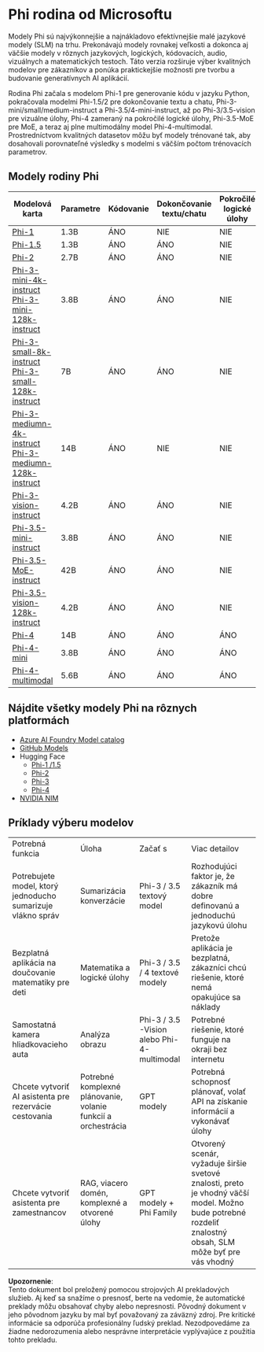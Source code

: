 # Phi rodina od Microsoftu

Modely Phi sú najvýkonnejšie a najnákladovo efektívnejšie malé jazykové modely (SLM) na trhu. Prekonávajú modely rovnakej veľkosti a dokonca aj väčšie modely v rôznych jazykových, logických, kódovacích, audio, vizuálnych a matematických testoch. Táto verzia rozširuje výber kvalitných modelov pre zákazníkov a ponúka praktickejšie možnosti pre tvorbu a budovanie generatívnych AI aplikácií.

Rodina Phi začala s modelom Phi-1 pre generovanie kódu v jazyku Python, pokračovala modelmi Phi-1.5/2 pre dokončovanie textu a chatu, Phi-3-mini/small/medium-instruct a Phi-3.5/4-mini-instruct, až po Phi-3/3.5-vision pre vizuálne úlohy, Phi-4 zameraný na pokročilé logické úlohy, Phi-3.5-MoE pre MoE, a teraz aj plne multimodálny model Phi-4-multimodal. Prostredníctvom kvalitných datasetov môžu byť modely trénované tak, aby dosahovali porovnateľné výsledky s modelmi s väčším počtom trénovacích parametrov.

## Modely rodiny Phi

<div style="font-size:8px">

| Modelová karta | Parametre | Kódovanie | Dokončovanie textu/chatu | Pokročilé logické úlohy | Vízia | Audio | MoE |
| - | -  | - | - | - | - | - | - |
|[Phi-1](https://huggingface.co/microsoft/phi-1)|1.3B| ÁNO | NIE | NIE | NIE | NIE | NIE |
|[Phi-1.5](https://huggingface.co/microsoft/phi-1_5)|1.3B| ÁNO | ÁNO | NIE | NIE | NIE | NIE |
|[Phi-2](https://huggingface.co/microsoft/phi-1_5)|2.7B| ÁNO | ÁNO | NIE | NIE | NIE | NIE |
|[Phi-3-mini-4k-instruct](https://huggingface.co/microsoft/Phi-3-mini-4k-instruct)<br/>[Phi-3-mini-128k-instruct](https://huggingface.co/microsoft/Phi-3-mini-128k-instruct)|3.8B| ÁNO | ÁNO | NIE | NIE | NIE | NIE |
|[Phi-3-small-8k-instruct](https://huggingface.co/microsoft/Phi-3-small-8k-instruct)<br/>[Phi-3-small-128k-instruct](https://huggingface.co/microsoft/Phi-3-small-128k-instruct)<br/>|7B| ÁNO | ÁNO | NIE | NIE | NIE | NIE |
|[Phi-3-mediumn-4k-instruct](https://huggingface.co/microsoft/Phi-3-medium-4k-instruct)<br>[Phi-3-mediumn-128k-instruct](https://huggingface.co/microsoft/Phi-3-medium-128k-instruct)|14B| ÁNO | NIE | NIE | NIE | NIE | NIE |
|[Phi-3-vision-instruct](https://huggingface.co/microsoft/Phi-3-vision-128k-instruct)|4.2B| ÁNO | ÁNO | NIE | NIE | NIE | NIE |
|[Phi-3.5-mini-instruct](https://huggingface.co/microsoft/Phi-3.5-mini-instruct)|3.8B| ÁNO | ÁNO | NIE | NIE | NIE | NIE |
|[Phi-3.5-MoE-instruct](https://huggingface.co/microsoft/Phi-3.5-MoE-instruct)|42B| ÁNO | ÁNO | NIE | NIE | NIE | ÁNO |
|[Phi-3.5-vision-128k-instruct](https://huggingface.co/microsoft/Phi-3.5-vision-instruct)|4.2B| ÁNO | ÁNO | NIE | ÁNO | NIE | NIE |
|[Phi-4](https://huggingface.co/microsoft/phi-4)|14B| ÁNO | ÁNO | ÁNO | NIE | NIE | NIE |
|[Phi-4-mini](../../../../../md/01.Introduction/01)|3.8B| ÁNO | ÁNO | ÁNO | NIE | NIE | NIE |
|[Phi-4-multimodal](../../../../../md/01.Introduction/01)|5.6B| ÁNO | ÁNO | ÁNO | ÁNO | ÁNO | NIE |

</div>

## **Nájdite všetky modely Phi na rôznych platformách**

- [Azure AI Foundry Model catalog](https://ai.azure.com/explore/models?selectedCollection=phi)
- [GitHub Models](https://github.com/marketplace?query=Phi&type=models)
- Hugging Face
  - [Phi-1 /1.5](https://huggingface.co/collections/microsoft/phi-1-6626e29134744e94e222d572)
  - [Phi-2](https://huggingface.co/microsoft/phi-2)
  - [Phi-3](https://huggingface.co/collections/microsoft/phi-3-6626e15e9585a200d2d761e3)
  - [Phi-4](https://huggingface.co/collections/microsoft/phi-4-677e9380e514feb5577a40e4) 
- [NVIDIA NIM](https://build.nvidia.com/search?q=Phi)

## Príklady výberu modelov

| | | | |
|-|-|-|-|
|Potrebná funkcia|Úloha|Začať s|Viac detailov|
|Potrebujete model, ktorý jednoducho sumarizuje vlákno správ|Sumarizácia konverzácie|Phi-3 / 3.5 textový model|Rozhodujúci faktor je, že zákazník má dobre definovanú a jednoduchú jazykovú úlohu|
|Bezplatná aplikácia na doučovanie matematiky pre deti|Matematika a logické úlohy|Phi-3 / 3.5 / 4 textové modely|Pretože aplikácia je bezplatná, zákazníci chcú riešenie, ktoré nemá opakujúce sa náklady|
|Samostatná kamera hliadkovacieho auta|Analýza obrazu|Phi-3 / 3.5 -Vision alebo Phi-4-multimodal|Potrebné riešenie, ktoré funguje na okraji bez internetu|
|Chcete vytvoriť AI asistenta pre rezervácie cestovania|Potrebné komplexné plánovanie, volanie funkcií a orchestrácia|GPT modely|Potrebná schopnosť plánovať, volať API na získanie informácií a vykonávať úlohy|
|Chcete vytvoriť asistenta pre zamestnancov|RAG, viacero domén, komplexné a otvorené úlohy|GPT modely + Phi Family|Otvorený scenár, vyžaduje širšie svetové znalosti, preto je vhodný väčší model. Možno bude potrebné rozdeliť znalostný obsah, SLM môže byť pre vás vhodný|

**Upozornenie**:  
Tento dokument bol preložený pomocou strojových AI prekladových služieb. Aj keď sa snažíme o presnosť, berte na vedomie, že automatické preklady môžu obsahovať chyby alebo nepresnosti. Pôvodný dokument v jeho pôvodnom jazyku by mal byť považovaný za záväzný zdroj. Pre kritické informácie sa odporúča profesionálny ľudský preklad. Nezodpovedáme za žiadne nedorozumenia alebo nesprávne interpretácie vyplývajúce z použitia tohto prekladu.